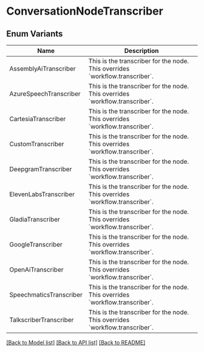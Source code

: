 # ConversationNodeTranscriber

## Enum Variants

| Name | Description |
|---- | -----|
| AssemblyAiTranscriber | This is the transcriber for the node.  This overrides &#x60;workflow.transcriber&#x60;. |
| AzureSpeechTranscriber | This is the transcriber for the node.  This overrides &#x60;workflow.transcriber&#x60;. |
| CartesiaTranscriber | This is the transcriber for the node.  This overrides &#x60;workflow.transcriber&#x60;. |
| CustomTranscriber | This is the transcriber for the node.  This overrides &#x60;workflow.transcriber&#x60;. |
| DeepgramTranscriber | This is the transcriber for the node.  This overrides &#x60;workflow.transcriber&#x60;. |
| ElevenLabsTranscriber | This is the transcriber for the node.  This overrides &#x60;workflow.transcriber&#x60;. |
| GladiaTranscriber | This is the transcriber for the node.  This overrides &#x60;workflow.transcriber&#x60;. |
| GoogleTranscriber | This is the transcriber for the node.  This overrides &#x60;workflow.transcriber&#x60;. |
| OpenAiTranscriber | This is the transcriber for the node.  This overrides &#x60;workflow.transcriber&#x60;. |
| SpeechmaticsTranscriber | This is the transcriber for the node.  This overrides &#x60;workflow.transcriber&#x60;. |
| TalkscriberTranscriber | This is the transcriber for the node.  This overrides &#x60;workflow.transcriber&#x60;. |

[[Back to Model list]](../README.md#documentation-for-models) [[Back to API list]](../README.md#documentation-for-api-endpoints) [[Back to README]](../README.md)


